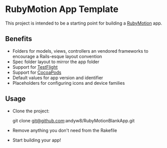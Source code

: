 # RubyMotion App Template

This project is intended to be a starting point for building a [RubyMotion](http://www.rubymotion.com/) app.

## Benefits

* Folders for models, views, controllers an vendored frameworks to encourage a Rails-esque layout convention
* Spec folder layout to mirror the app folder
* Support for [TestFlight](http://www.rubymotion.com/developer-center/articles/testflight/)
* Support for [CocoaPods](http://www.rubymotion.com/developer-center/articles/cocoapods/)
* Default values for app version and identifier
* Placeholders for configuring icons and device families

## Usage

* Clone the project:

    git clone git@github.com:andyw8/RubyMotionBlankApp.git

* Remove anything you don't need from the Rakefile
* Start building your app!
